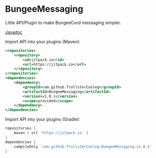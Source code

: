 # BungeeMessaging
Little API/Plugin to make BungeeCord messaging simpler.

[Javadoc](https://bungeelib.cooleg.me/)

Import API into your plugins (Maven):
```xml
<repositories>
    <repository>
        <id>jitpack.io</id>
        <url>https://jitpack.io</url>
    </repository>
</repositories>
<dependencies>
    <dependency>
        <groupId>com.github.TrollsterCooleg</groupId>
        <artifactId>BungeeMessaging</artifactId>
        <version>v1.0.1</version>
        <scope>provided</scope>
    </dependency>
</dependencies>
```

Import API into your plugins (Gradle):
```groovy
repositories {
    maven { url 'https://jitpack.io' }
}
dependencies {
    compileOnly 'com.github.TrollsterCooleg:BungeeMessaging:v1.0.1'
}
```
